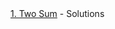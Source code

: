 [1. Two Sum](https://leetcode.com/problems/two-sum/description/) - Solutions [<img src="[https://raw.githubusercontent.com/isocpp/logos/master/cpp_logo.png](https://github.com/simple-icons/simple-icons/blob/develop/icons/cplusplus.svg)" width="16"/>](https://github.com/majortom69/Leetcode/blob/master/cpp/1.cpp)
